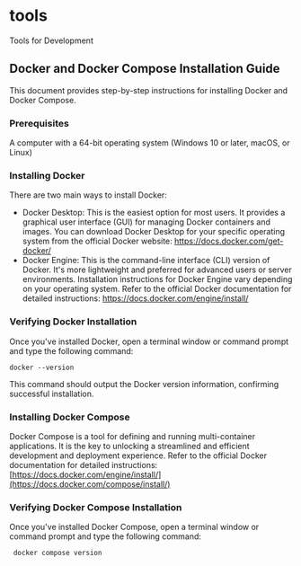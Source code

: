 # tools
Tools for Development

## Docker and Docker Compose Installation Guide 
This document provides step-by-step instructions for installing Docker and Docker Compose.

### Prerequisites
  A computer with a 64-bit operating system (Windows 10 or later, macOS, or Linux)
### Installing Docker
There are two main ways to install Docker:

* Docker Desktop: This is the easiest option for most users. It provides a graphical user interface (GUI) for managing Docker containers and images. You can download Docker Desktop for your specific operating system from the official Docker website: https://docs.docker.com/get-docker/
* Docker Engine: This is the command-line interface (CLI) version of Docker. It's more lightweight and preferred for advanced users or server environments. Installation instructions for Docker Engine vary depending on your operating system. Refer to the official Docker documentation for detailed instructions: https://docs.docker.com/engine/install/

### Verifying Docker Installation
Once you've installed Docker, open a terminal window or command prompt and type the following command:
```
docker --version
```
This command should output the Docker version information, confirming successful installation.

### Installing Docker Compose
Docker Compose is a tool for defining and running multi-container applications. It is the key to unlocking a streamlined and efficient development and deployment experience. Refer to the official Docker documentation for detailed instructions: [https://docs.docker.com/engine/install/](https://docs.docker.com/compose/install/)

### Verifying Docker Compose Installation
Once you've installed Docker Compose, open a terminal window or command prompt and type the following command:
```
 docker compose version
```
